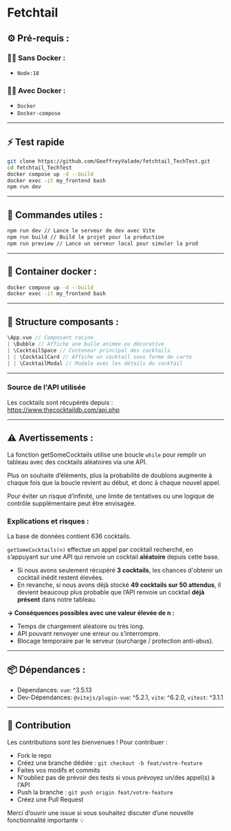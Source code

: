 # Fetchtail

## ⚙️ Pré-requis :

### 🐳❌ Sans Docker :

- `Node:18`

### 🐳💙 Avec Docker :

- `Docker`
- `Docker-compose`

---

## ⚡ Test rapide

```bash
git clone https://github.com/GeoffreyValade/fetchtail_TechTest.git
cd fetchtail_TechTest
docker compose up -d --build
docker exec -it my_frontend bash
npm run dev
```

---

## 🚀 Commandes utiles :

```bash
npm run dev // Lance le serveur de dev avec Vite
npm run build // Build le projet pour la production
npm run preview // Lance un serveur local pour simuler la prod
```

---

## 🐳 Container docker :

```bash
docker compose up -d --build
docker exec -it my_frontend bash
```

---

## 🧱 Structure composants :

```cpp
\App.vue // Composant racine
| \Bubble // Affiche une bulle animée ou décorative
| \CocktailSpace // Conteneur principal des cocktails
| | \CocktailCard // Affiche un cocktail sous forme de carte
| | \CocktailModal // Modale avec les détails du cocktail
```

---

### Source de l'API utilisée

Les cocktails sont récupérés depuis :  
https://www.thecocktaildb.com/api.php

---

## ⚠️ Avertissements :

La fonction getSomeCocktails utilise une boucle `while` pour remplir un tableau avec des cocktails aléatoires via une API.

Plus on souhaite d’éléments, plus la probabilité de doublons augmente à chaque fois que la boucle revient au début, et donc à chaque nouvel appel.

Pour éviter un risque d’infinité, une limite de tentatives ou une logique de contrôle supplémentaire peut être envisagée.

### Explications et risques :

La base de données contient 636 cocktails.

`getSomeCocktails(n)` effectue un appel par cocktail recherché, en s’appuyant sur une API qui renvoie un cocktail **aléatoire** depuis cette base.

- Si nous avons seulement récupéré **3 cocktails**, les chances d'obtenir un cocktail inédit restent élevées.
- En revanche, si nous avons déjà stocké **49 cocktails sur 50 attendus**, il devient beaucoup plus probable que l’API renvoie un cocktail **déjà présent** dans notre tableau.

**→ Conséquences possibles avec une valeur élevée de n :**

- Temps de chargement aléatoire ou très long.
- API pouvant renvoyer une erreur ou s’interrompre.
- Blocage temporaire par le serveur (surcharge / protection anti-abus).

---

## 📦 Dépendances :

- Dépendances:
  `vue`: ^3.5.13
- Dev-Dépendances:
  `@vitejs/plugin-vue`: ^5.2.1,
  `vite`: ^6.2.0,
  `vitest`: ^3.1.1

---

## 🤝 Contribution

Les contributions sont les bienvenues ! Pour contribuer :

- Fork le repo
- Créez une branche dédiée : `git checkout -b feat/votre-feature`
- Faites vos modifs et commits
- N'oubliez pas de prévoir des tests si vous prévoyez un/des appel(s) à l'API
- Push la branche : `git push origin feat/votre-feature`
- Créez une Pull Request

Merci d’ouvrir une issue si vous souhaitez discuter d’une nouvelle fonctionnalité importante 💡
